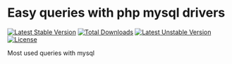 # Easy queries with php mysql drivers

[![Latest Stable Version](https://poser.pugx.org/alexconrad/easy-mysql/v)](//packagist.org/packages/alexconrad/easy-mysql) 
[![Total Downloads](https://poser.pugx.org/alexconrad/easy-mysql/downloads)](//packagist.org/packages/alexconrad/easy-mysql) 
[![Latest Unstable Version](https://poser.pugx.org/alexconrad/easy-mysql/v/unstable)](//packagist.org/packages/alexconrad/easy-mysql) 
[![License](https://poser.pugx.org/alexconrad/easy-mysql/license)](//packagist.org/packages/alexconrad/easy-mysql)

Most used queries with mysql
